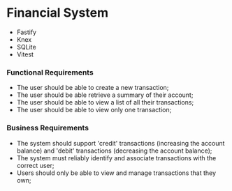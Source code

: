 # Financial System

- Fastify
- Knex
- SQLite
- Vitest

### Functional Requirements

- The user should be able to create a new transaction;
- The user should be able retrieve a summary of their account;
- The user should be able to view a list of all their transactions;
- The user should be able to view only one transaction;

### Business Requirements

- The system should support 'credit' transactions (increasing the account balance) and 'debit' transactions (decreasing the account balance);
- The system must reliably identify and associate transactions with the correct user;
- Users should only be able to view and manage transactions that they own;
